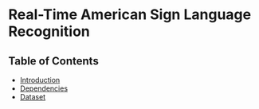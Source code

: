 # Real-Time American Sign Language Recognition


## Table of Contents
- [Introduction](#introduction)
- [Dependencies](#dependencies)
- [Dataset](#dataset)
